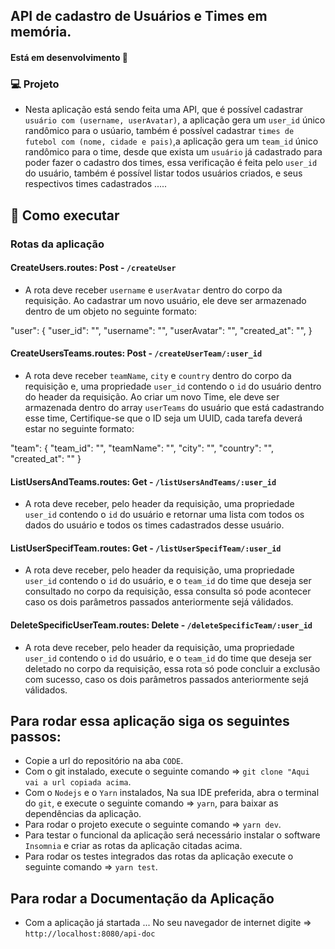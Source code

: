 ## API de cadastro de Usuários e Times em memória.

#### Está em desenvolvimento 🚀

### 💻 Projeto

- Nesta aplicação está sendo feita uma API, que é possível cadastrar `usuário com (username, userAvatar)`, a aplicação gera um `user_id` único randômico para o usúario, também é possível cadastrar `times de futebol com (nome, cidade e pais)`,a aplicação gera um `team_id` único randômico para o time, desde que exista um `usuário` já cadastrado para poder fazer o cadastro dos times, essa verificação é feita pelo `user_id` do usuário, também é possível listar todos usuários criados, e seus respectivos times cadastrados .....

## 🚀 Como executar
### Rotas da aplicação

#### CreateUsers.routes: Post - `/createUser` 

- A rota deve receber `username` e `userAvatar` dentro do corpo da requisição. Ao cadastrar um novo usuário, ele deve ser armazenado dentro de um objeto no seguinte formato:   

"user": {
	"user_id": "",
	"username": "",
	"userAvatar": "",
	"created_at": "",
}

#### CreateUsersTeams.routes: Post - `/createUserTeam/:user_id`

- A rota deve receber `teamName`, `city` e `country` dentro do corpo da requisição e, uma propriedade `user_id` contendo o `id` do usuário dentro do header da requisição. Ao criar um novo Time, ele deve ser armazenada dentro do array `userTeams` do usuário que está cadastrando esse time, Certifique-se que o ID seja um UUID, cada tarefa deverá estar no seguinte formato:

"team": {
	"team_id": "",
	"teamName": "",
	"city": "",
	"country": "",
	"created_at": ""
}

#### ListUsersAndTeams.routes: Get - `/listUsersAndTeams/:user_id`

- A rota deve receber, pelo header da requisição, uma propriedade `user_id` contendo o `id` do usuário e retornar uma lista com todos os dados do usuário e todos os times cadastrados desse usuário.

#### ListUserSpecifTeam.routes: Get - `/listUserSpecifTeam/:user_id`

- A rota deve receber, pelo header da requisição, uma propriedade `user_id` contendo o `id` do usuário, e o `team_id` do time que deseja ser consultado no corpo da requisição, essa consulta só pode acontecer caso os dois parâmetros passados anteriormente sejá válidados.

#### DeleteSpecificUserTeam.routes: Delete - `/deleteSpecificTeam/:user_id`

- A rota deve receber, pelo header da requisição, uma propriedade `user_id` contendo o `id` do usuário, e o `team_id` do time que deseja ser deletado no corpo da requisição, essa rota só pode concluir a exclusão com sucesso, caso os dois parâmetros passados anteriormente sejá válidados.

## Para rodar essa aplicação siga os seguintes passos:

- Copie a url do repositório na aba `CODE`.
- Com o git instalado, execute o seguinte comando => `git clone "Aqui vai a url copiada acima`.
- Com o `Nodejs` e o `Yarn` instalados, Na sua IDE preferida, abra o terminal do `git`, e execute o seguinte comando => `yarn`, para baixar as dependências da aplicação.
- Para rodar o projeto execute o seguinte comando => `yarn dev`.
- Para testar o funcional da aplicação será necessário instalar o software `Insomnia` e criar as rotas da aplicação citadas acima.
- Para rodar os testes integrados das rotas da aplicação execute o seguinte comando => `yarn test`.

## Para rodar a Documentação da Aplicação

- Com a aplicação já startada ... No seu navegador de internet digite => `http://localhost:8080/api-doc`